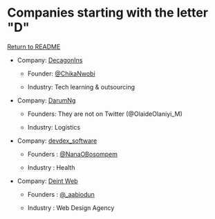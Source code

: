 # Companies starting with the letter "D"

[Return to README](../README.md)

- Company: [DecagonIns](https://decagonhq.com/)

  - Founder: [@ChikaNwobi](https://twitter.com/ChikaNwobi)

  - Industry: Tech learning & outsourcing

- Company: [DarumNg](https://darum.ng/)

  - Founders: They are not on Twitter (@OlaideOlaniyi_M)

  - Industry: Logistics

- Company: [devdex_software](https://devdexsoftware.com/)

  - Founders : [@NanaOBosompem](https://twitter.com/NanaBosompem)

  - Industry : Health

- Company: [Deint Web](https://dientweb.net/)

  - Founders : [@_aabiodun](https://twitter.com/_aabiodun)

  - Industry : Web Design Agency 